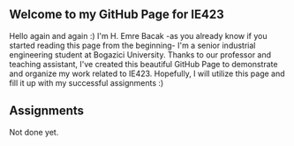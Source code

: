 ## Welcome to my GitHub Page for IE423

Hello again and again :) I'm H. Emre Bacak -as you already know if you started reading this page from the beginning-
I'm a senior industrial engineering student at Bogazici University. Thanks to our professor and teaching assistant, I've created this beautiful GitHub Page to demonstrate and organize my work related to IE423. Hopefully, I will utilize this page and fill it up with my successful assignments :)

## Assignments

Not done yet.
